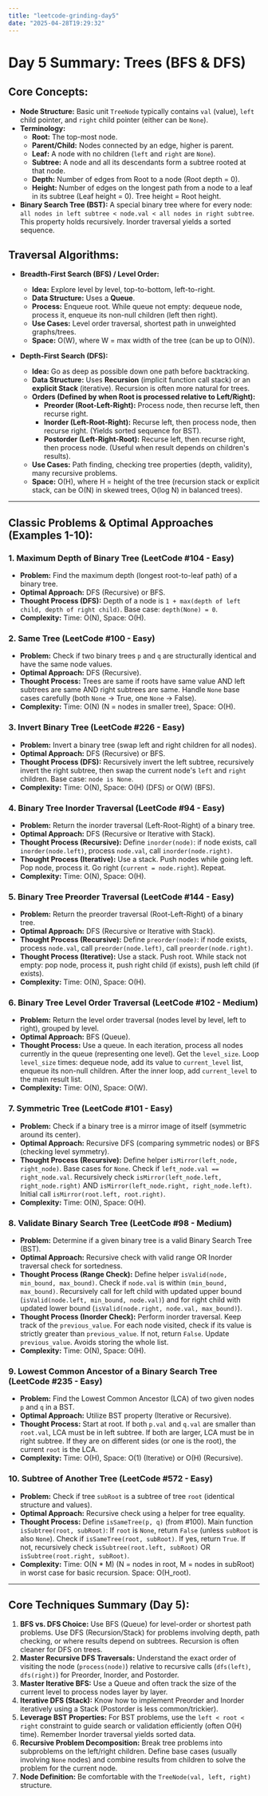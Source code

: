 ```yaml
---
title: "leetcode-grinding-day5"
date: "2025-04-28T19:29:32"
---
```


# Day 5 Summary: Trees (BFS & DFS)

## Core Concepts:

* **Node Structure:** Basic unit `TreeNode` typically contains `val` (value), `left` child pointer, and `right` child pointer (either can be `None`).
* **Terminology:**
    * **Root:** The top-most node.
    * **Parent/Child:** Nodes connected by an edge, higher is parent.
    * **Leaf:** A node with no children (`left` and `right` are `None`).
    * **Subtree:** A node and all its descendants form a subtree rooted at that node.
    * **Depth:** Number of edges from Root to a node (Root depth = 0).
    * **Height:** Number of edges on the longest path from a node to a leaf in its subtree (Leaf height = 0). Tree height = Root height.
* **Binary Search Tree (BST):** A special binary tree where for every node: `all nodes in left subtree < node.val < all nodes in right subtree`. This property holds recursively. Inorder traversal yields a sorted sequence.

## Traversal Algorithms:

* **Breadth-First Search (BFS) / Level Order:**
    * **Idea:** Explore level by level, top-to-bottom, left-to-right.
    * **Data Structure:** Uses a **Queue**.
    * **Process:** Enqueue root. While queue not empty: dequeue node, process it, enqueue its non-null children (left then right).
    * **Use Cases:** Level order traversal, shortest path in unweighted graphs/trees.
    * **Space:** O(W), where W = max width of the tree (can be up to O(N)).

* **Depth-First Search (DFS):**
    * **Idea:** Go as deep as possible down one path before backtracking.
    * **Data Structure:** Uses **Recursion** (implicit function call stack) or an **explicit Stack** (iterative). Recursion is often more natural for trees.
    * **Orders (Defined by when Root is processed relative to Left/Right):**
        * **Preorder (Root-Left-Right):** Process node, then recurse left, then recurse right.
        * **Inorder (Left-Root-Right):** Recurse left, then process node, then recurse right. (Yields sorted sequence for BST).
        * **Postorder (Left-Right-Root):** Recurse left, then recurse right, then process node. (Useful when result depends on children's results).
    * **Use Cases:** Path finding, checking tree properties (depth, validity), many recursive problems.
    * **Space:** O(H), where H = height of the tree (recursion stack or explicit stack, can be O(N) in skewed trees, O(log N) in balanced trees).

---

## Classic Problems & Optimal Approaches (Examples 1-10):

### 1. Maximum Depth of Binary Tree (LeetCode #104 - Easy)

* **Problem:** Find the maximum depth (longest root-to-leaf path) of a binary tree.
* **Optimal Approach:** DFS (Recursive) or BFS.
* **Thought Process (DFS):** Depth of a node is `1 + max(depth of left child, depth of right child)`. Base case: `depth(None) = 0`.
* **Complexity:** Time: O(N), Space: O(H).

### 2. Same Tree (LeetCode #100 - Easy)

* **Problem:** Check if two binary trees `p` and `q` are structurally identical and have the same node values.
* **Optimal Approach:** DFS (Recursive).
* **Thought Process:** Trees are same if roots have same value AND left subtrees are same AND right subtrees are same. Handle `None` base cases carefully (both `None` -> True, one `None` -> False).
* **Complexity:** Time: O(N) (N = nodes in smaller tree), Space: O(H).

### 3. Invert Binary Tree (LeetCode #226 - Easy)

* **Problem:** Invert a binary tree (swap left and right children for all nodes).
* **Optimal Approach:** DFS (Recursive) or BFS.
* **Thought Process (DFS):** Recursively invert the left subtree, recursively invert the right subtree, then swap the current node's `left` and `right` children. Base case: `node is None`.
* **Complexity:** Time: O(N), Space: O(H) (DFS) or O(W) (BFS).

### 4. Binary Tree Inorder Traversal (LeetCode #94 - Easy)

* **Problem:** Return the inorder traversal (Left-Root-Right) of a binary tree.
* **Optimal Approach:** DFS (Recursive or Iterative with Stack).
* **Thought Process (Recursive):** Define `inorder(node)`: if node exists, call `inorder(node.left)`, process `node.val`, call `inorder(node.right)`.
* **Thought Process (Iterative):** Use a stack. Push nodes while going left. Pop node, process it. Go right (`current = node.right`). Repeat.
* **Complexity:** Time: O(N), Space: O(H).

### 5. Binary Tree Preorder Traversal (LeetCode #144 - Easy)

* **Problem:** Return the preorder traversal (Root-Left-Right) of a binary tree.
* **Optimal Approach:** DFS (Recursive or Iterative with Stack).
* **Thought Process (Recursive):** Define `preorder(node)`: if node exists, process `node.val`, call `preorder(node.left)`, call `preorder(node.right)`.
* **Thought Process (Iterative):** Use a stack. Push root. While stack not empty: pop node, process it, push right child (if exists), push left child (if exists).
* **Complexity:** Time: O(N), Space: O(H).

### 6. Binary Tree Level Order Traversal (LeetCode #102 - Medium)

* **Problem:** Return the level order traversal (nodes level by level, left to right), grouped by level.
* **Optimal Approach:** BFS (Queue).
* **Thought Process:** Use a queue. In each iteration, process all nodes currently in the queue (representing one level). Get the `level_size`. Loop `level_size` times: dequeue node, add its value to `current_level` list, enqueue its non-null children. After the inner loop, add `current_level` to the main result list.
* **Complexity:** Time: O(N), Space: O(W).

### 7. Symmetric Tree (LeetCode #101 - Easy)

* **Problem:** Check if a binary tree is a mirror image of itself (symmetric around its center).
* **Optimal Approach:** Recursive DFS (comparing symmetric nodes) or BFS (checking level symmetry).
* **Thought Process (Recursive):** Define helper `isMirror(left_node, right_node)`. Base cases for `None`. Check if `left_node.val == right_node.val`. Recursively check `isMirror(left_node.left, right_node.right)` AND `isMirror(left_node.right, right_node.left)`. Initial call `isMirror(root.left, root.right)`.
* **Complexity:** Time: O(N), Space: O(H).

### 8. Validate Binary Search Tree (LeetCode #98 - Medium)

* **Problem:** Determine if a given binary tree is a valid Binary Search Tree (BST).
* **Optimal Approach:** Recursive check with valid range OR Inorder traversal check for sortedness.
* **Thought Process (Range Check):** Define helper `isValid(node, min_bound, max_bound)`. Check if `node.val` is within `(min_bound, max_bound)`. Recursively call for left child with updated upper bound (`isValid(node.left, min_bound, node.val)`) and for right child with updated lower bound (`isValid(node.right, node.val, max_bound)`).
* **Thought Process (Inorder Check):** Perform inorder traversal. Keep track of the `previous_value`. For each node visited, check if its value is strictly greater than `previous_value`. If not, return `False`. Update `previous_value`. Avoids storing the whole list.
* **Complexity:** Time: O(N), Space: O(H).

### 9. Lowest Common Ancestor of a Binary Search Tree (LeetCode #235 - Easy)

* **Problem:** Find the Lowest Common Ancestor (LCA) of two given nodes `p` and `q` in a BST.
* **Optimal Approach:** Utilize BST property (Iterative or Recursive).
* **Thought Process:** Start at root. If both `p.val` and `q.val` are smaller than `root.val`, LCA must be in left subtree. If both are larger, LCA must be in right subtree. If they are on different sides (or one is the root), the current `root` is the LCA.
* **Complexity:** Time: O(H), Space: O(1) (Iterative) or O(H) (Recursive).

### 10. Subtree of Another Tree (LeetCode #572 - Easy)

* **Problem:** Check if tree `subRoot` is a subtree of tree `root` (identical structure and values).
* **Optimal Approach:** Recursive check using a helper for tree equality.
* **Thought Process:** Define `isSameTree(p, q)` (from #100). Main function `isSubtree(root, subRoot)`: If `root` is `None`, return `False` (unless `subRoot` is also `None`). Check if `isSameTree(root, subRoot)`. If yes, return `True`. If not, recursively check `isSubtree(root.left, subRoot)` OR `isSubtree(root.right, subRoot)`.
* **Complexity:** Time: O(N * M) (N = nodes in root, M = nodes in subRoot) in worst case for basic recursion. Space: O(H_root).

---

## Core Techniques Summary (Day 5):

1.  **BFS vs. DFS Choice:** Use BFS (Queue) for level-order or shortest path problems. Use DFS (Recursion/Stack) for problems involving depth, path checking, or where results depend on subtrees. Recursion is often cleaner for DFS on trees.
2.  **Master Recursive DFS Traversals:** Understand the exact order of visiting the node (`process(node)`) relative to recursive calls (`dfs(left)`, `dfs(right)`) for Preorder, Inorder, and Postorder.
3.  **Master Iterative BFS:** Use a Queue and often track the size of the current level to process nodes layer by layer.
4.  **Iterative DFS (Stack):** Know how to implement Preorder and Inorder iteratively using a Stack (Postorder is less common/trickier).
5.  **Leverage BST Properties:** For BST problems, use the `left < root < right` constraint to guide search or validation efficiently (often O(H) time). Remember Inorder traversal yields sorted data.
6.  **Recursive Problem Decomposition:** Break tree problems into subproblems on the left/right children. Define base cases (usually involving `None` nodes) and combine results from children to solve the problem for the current node.
7.  **Node Definition:** Be comfortable with the `TreeNode(val, left, right)` structure.


